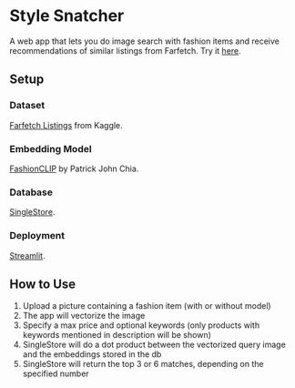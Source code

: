 # Style Snatcher
A web app that lets you do image search with fashion items and receive recommendations of similar listings from Farfetch. Try it [here](https://style-snatcher.streamlit.app/).

## Setup
### Dataset
[Farfetch Listings](https://www.kaggle.com/datasets/alvations/farfetch-listings?resource=download) from Kaggle.

### Embedding Model
[FashionCLIP](https://github.com/patrickjohncyh/fashion-clip?tab=readme-ov-file) by Patrick John Chia.

### Database
[SingleStore](singlestore.com).

### Deployment
[Streamlit](streamlit.io).

## How to Use
1. Upload a picture containing a fashion item (with or without model)
2. The app will vectorize the image
3. Specify a max price and optional keywords (only products with keywords mentioned in description will be shown)
4. SingleStore will do a dot product between the vectorized query image and the embeddings stored in the db
5. SingleStore will return the top 3 or 6 matches, depending on the specified number
